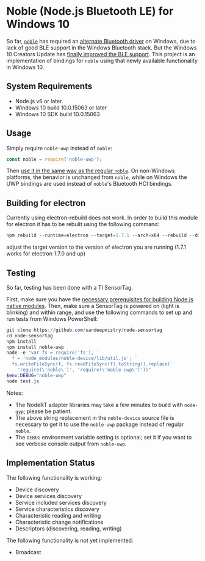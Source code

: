# Noble (Node.js Bluetooth LE) for Windows 10

So far, [`noble`](https://github.com/sandeepmistry/noble) has required an
[alternate Bluetooth driver](https://github.com/sandeepmistry/node-bluetooth-hci-socket#windows)
on Windows, due to lack of good BLE support in the Windows Bluetooth stack. But the Windows 10
Creators Update has
[finally improved the BLE support](https://blogs.windows.com/buildingapps/2017/01/13/new-bluetooth-features-in-creators-update-gatt-server-bluetooth-le).
This project is an implementation of bindings for `noble` using that newly available
functionality in Windows 10.

## System Requirements
 * Node.js v6 or later.
 * Windows 10 build 10.0.15063 or later
 * Windows 10 SDK build 10.0.15063

## Usage
Simply require `noble-uwp` instead of `noble`:
```javascript
const noble = require('noble-uwp');
```
Then [use it in the same way as the regular `noble`](https://github.com/sandeepmistry/noble/blob/master/README.md).
On non-Windows platforms, the benavior is unchanged from `noble`, while on Windows the UWP bindings are used instead
of `noble`'s Bluetooth HCI bindings.

## Building for electron

Currently using electron-rebuild does not work.
In order to build this module for electron it has to be rebuilt using the following command:

```powershell
npm rebuild --runtime=electron --target=1.7.1 --arch=x64 --rebuild --disturl=https://atom.io/download/electron --build_from_source=true
```

adjust the target version to the version of electron you are running (1.7.1 works for electron 1.7.0 and up)

## Testing
So far, testing has been done with a TI SensorTag.

First, make sure you have the
[necessary prerequisites for building Node.js native modules](https://github.com/felixrieseberg/windows-build-tools).
Then, make sure a SensorTag is powered on (light is blinking) and within range, and use the
following commands to set up and run tests from Windows PowerShell:

```powershell
git clone https://github.com/sandeepmistry/node-sensortag
cd node-sensortag
npm install
npm install noble-uwp
node -e "var fs = require('fs'), `
  f = 'node_modules/noble-device/lib/util.js'; `
  fs.writeFileSync(f, fs.readFileSync(f).toString().replace(`
    'require(\'noble\')', 'require(\'noble-uwp\')'))"
$env:DEBUG="noble-uwp"
node test.js
```

Notes:
 * The NodeRT adapter libraries may take a few minutes to build with `node-gyp`; please be patient.
 * The above string replacement in the `noble-device` source file is necessary to get it to use
   the `noble-uwp` package instead of regular `noble`.
 * The `DEBUG` environment variable setting is optional; set it if you want to see verbose console
   output from `noble-uwp`.

## Implementation Status
The following functionality is working:
 * Device discovery
 * Device services discovery
 * Service included services discovery
 * Service characteristics discovery
 * Characteristic reading and writing
 * Characteristic change notifications
 * Descriptors (discovering, reading, writing)

The following functionality is not yet implemented:
 * Broadcast